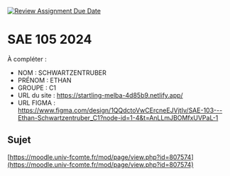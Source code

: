 [![Review Assignment Due Date](https://classroom.github.com/assets/deadline-readme-button-22041afd0340ce965d47ae6ef1cefeee28c7c493a6346c4f15d667ab976d596c.svg)](https://classroom.github.com/a/DNce7fkr)
# SAE 105 2024

À compléter :

- NOM : SCHWARTZENTRUBER
- PRÉNOM : ETHAN
- GROUPE : C1
- URL du site : https://startling-melba-4d85b9.netlify.app/
- URL FIGMA : https://www.figma.com/design/1QQdctoVwCErcneEJVjtIv/SAE-103---Ethan-Schwartzentruber_C1?node-id=1-4&t=AnLLmJBOMfxUVPaL-1

## Sujet

[https://moodle.univ-fcomte.fr/mod/page/view.php?id=807574](https://moodle.univ-fcomte.fr/mod/page/view.php?id=807574)
